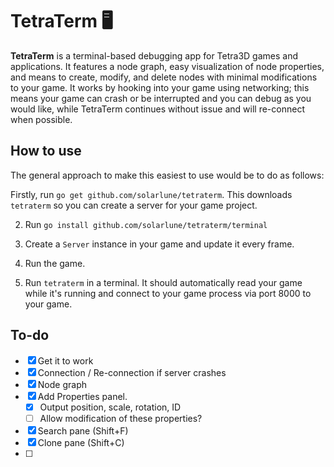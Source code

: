 # TetraTerm 🖥️

**TetraTerm** is a terminal-based debugging app for Tetra3D games and applications. It features a node graph, easy visualization of node properties, and means to create, modify, and delete nodes with minimal modifications to your game. It works by hooking into your game using networking; this means your game can crash or be interrupted and you can debug as you would like, while TetraTerm continues without issue and will re-connect when possible.

## How to use

The general approach to make this easiest to use would be to do as follows:

Firstly, run `go get github.com/solarlune/tetraterm`. This downloads `tetraterm` so you can create a server for your game project.

2. Run `go install github.com/solarlune/tetraterm/terminal`

3. Create a `Server` instance in your game and update it every frame.
4. Run the game.
5. Run `tetraterm` in a terminal. It should automatically read your game while it's running and connect to your game process via port 8000 to your game.

## To-do

- [x] Get it to work
- [x] Connection / Re-connection if server crashes
- [x] Node graph
- [x] Add Properties panel.
  - [x] Output position, scale, rotation, ID
  - [ ] Allow modification of these properties?
- [x] Search pane (Shift+F)
- [x] Clone pane (Shift+C)
- [ ] 
